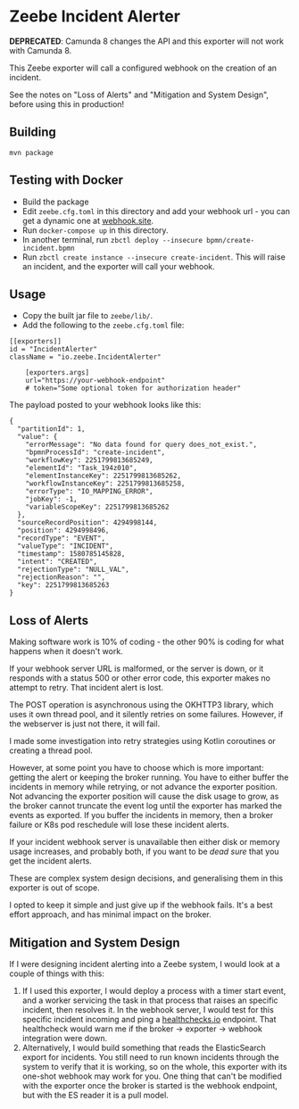 # Zeebe Incident Alerter

**DEPRECATED**: Camunda 8 changes the API and this exporter will not work with Camunda 8.

This Zeebe exporter will call a configured webhook on the creation of an incident. 

See the notes on "Loss of Alerts" and "Mitigation and System Design", before using this in production!

## Building

```
mvn package
```

## Testing with Docker

* Build the package
* Edit `zeebe.cfg.toml` in this directory and add your webhook url - you can get a dynamic one at [webhook.site](https://webhook.site/).
* Run `docker-compose up` in this directory.
* In another terminal, run `zbctl deploy --insecure bpmn/create-incident.bpmn`
* Run `zbctl create instance --insecure create-incident`. This will raise an incident, and the exporter will call your webhook.

## Usage

* Copy the built jar file to `zeebe/lib/`. 
* Add the following to the `zeebe.cfg.toml` file:

```
[[exporters]]
id = "IncidentAlerter"
className = "io.zeebe.IncidentAlerter"

    [exporters.args]
    url="https://your-webhook-endpoint"
    # token="Some optional token for authorization header"
```

The payload posted to your webhook looks like this: 

```
{
  "partitionId": 1,
  "value": {
    "errorMessage": "No data found for query does_not_exist.",
    "bpmnProcessId": "create-incident",
    "workflowKey": 2251799813685249,
    "elementId": "Task_194z010",
    "elementInstanceKey": 2251799813685262,
    "workflowInstanceKey": 2251799813685258,
    "errorType": "IO_MAPPING_ERROR",
    "jobKey": -1,
    "variableScopeKey": 2251799813685262
  },
  "sourceRecordPosition": 4294998144,
  "position": 4294998496,
  "recordType": "EVENT",
  "valueType": "INCIDENT",
  "timestamp": 1580785145828,
  "intent": "CREATED",
  "rejectionType": "NULL_VAL",
  "rejectionReason": "",
  "key": 2251799813685263
}
```

## Loss of Alerts

Making software work is 10% of coding - the other 90% is coding for what happens when it doesn't work.

If your webhook server URL is malformed, or the server is down, or it responds with a status 500 or other error code, this exporter makes no attempt to retry. That incident alert is lost.

The POST operation is asynchronous using the OKHTTP3 library, which uses it own thread pool, and it silently retries on some failures. However, if the webserver is just not there, it will fail.

I made some investigation into retry strategies using Kotlin coroutines or creating a thread pool.

However, at some point you have to choose which is more important: getting the alert or keeping the broker running. You have to either buffer the incidents in memory while retrying, or not advance the exporter position. Not advancing the exporter position will cause the disk usage to grow, as the broker cannot truncate the event log until the exporter has marked the events as exported. If you buffer the incidents in memory, then a broker failure or K8s pod reschedule will lose these incident alerts.

If your incident webhook server is unavailable then either disk or memory usage increases, and probably both, if you want to be _dead sure_ that you get the incident alerts. 

These are complex system design decisions, and generalising them in this exporter is out of scope.

I opted to keep it simple and just give up if the webhook fails. It's a best effort approach, and has minimal impact on the broker.

## Mitigation and System Design

If I were designing incident alerting into a Zeebe system, I would look at a couple of things with this:

1. If I used this exporter, I would deploy a process with a timer start event, and a worker servicing the task in that process that raises an specific incident, then resolves it. In the webhook server, I would test for this specific incident incoming and ping a [healthchecks.io](https://healthchecks.io) endpoint. That healthcheck would warn me if the broker -> exporter -> webhook integration were down.
2. Alternatively, I would build something that reads the ElasticSearch export for incidents. You still need to run known incidents through the system to verify that it is working, so on the whole, this exporter with its one-shot webhook may work for you. One thing that can't be modified with the exporter once the broker is started is the webhook endpoint, but with the ES reader it is a pull model.

